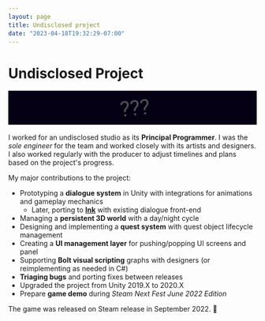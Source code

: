 ```yaml
---
layout: page
title: Undisclosed project
date: "2023-04-18T19:32:29-07:00"
---
```


# Undisclosed Project

![Banner image for unannounced studio](unannounced.png)

I worked for an undisclosed studio as its **Principal Programmer**. I was the
_sole engineer_ for the team and worked closely with its artists and designers.
I also worked regularly with the producer to adjust timelines and plans based on
the project's progress.

My major contributions to the project:

- Prototyping a **dialogue system** in Unity with integrations for animations and gameplay mechanics
  - Later, porting to [**Ink**](https://github.com/inkle/ink) with existing dialogue front-end
- Managing a **persistent 3D world** with a day/night cycle
- Designing and implementing a **quest system** with quest object lifecycle management
- Creating a **UI management layer** for pushing/popping UI screens and panel
- Supporting **Bolt visual scripting** graphs with designers (or reimplementing as needed in C#)
- **Triaging bugs** and porting fixes between releases
- Upgraded the project from Unity 2019.X to 2020.X
- Prepare **game demo** during _Steam Next Fest June 2022 Edition_

The game was released on Steam release in September 2022. :rocket:
